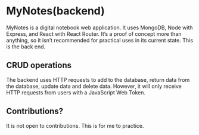 # MyNotes(backend)
MyNotes is a digital notebook web application. It uses MongoDB, Node with Express, and React with React Router. It’s a proof of concept more than anything, so it isn’t recommended for practical uses in its current state. This is the back end.

## CRUD operations

The backend uses HTTP requests to add to the database, return data from the database, update data and delete data.  However, it will only receive HTTP requests from users with a JavaScript Web Token.

## Contributions?

It is not open to contributions.  This is for me to practice.
